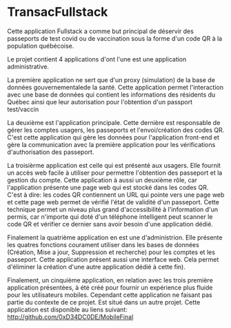 # TransacFullstack

Cette application Fullstack a comme but principal de déservir des passeports de test covid ou de vaccination sous la forme d'un code QR à la population québécoise.

Le projet contient 4 applications d'ont l'une est une application administrative.

La première application ne sert que d'un proxy (simulation) de la base de données gouvernementalede la santé.
Cette application permet l'interaction avec une base de données qui contient les informations des résidents du Québec ainsi que leur autorisation pour l'obtention d'un passport
test/vaccin

La deuxième est l'application principale. Cette dernière est responsable de gérer les comptes usagers, les passeports et l'envoi/création des codes QR.
C'est cette application qui gère les données pour l'application front-end et gère la communication avec la première application pour les vérifications d'authorisation des
passeport.

La troisièrme application est celle qui est présenté aux usagers. Elle fournit un accès web facile à utiliser pour permettre l'obtention des passeport et la gestion du compte.
Cette application à aussi un deuxième rôle, car l'application présente une page web qui est stocké dans les codes QR. C'est à dire: les codes QR contiennent un URL qui pointe vers
une page web et cette page web permet de vérifié l'état de validité d'un passeport. Cette technique permet un niveau plus grand d'accessibilité à l'information d'un permis, car 
n'importe qui doté d'un téléphone intelligent peut scanner le code QR et vérifier ce dernier sans avoir besoin d'une application dédié.

Finalement la quatrième application en est une d'administrion. Elle présente les quatres fonctions courament utiliser dans les bases de données (Création, Mise a jour,
Suppression et recherche) pour les comptes et les passeport. Cette application présent aussi une interface web. Cela permet d'éliminer la création d'une autre application dédié
 à cette fin).
 
 
 Finalement, un cinquième application, en relation avec les trois première application présentées, à été créé pour fournir un expérience plus fluide pour les utilisateurs mobiles.
 Cependant cette application ne faisant pas partie du contexte de ce projet. Est situé dans un autre projet.
 Cette application est disponible au liens suivant: http://github.com/0xD34DC0DE/MobileFinal
